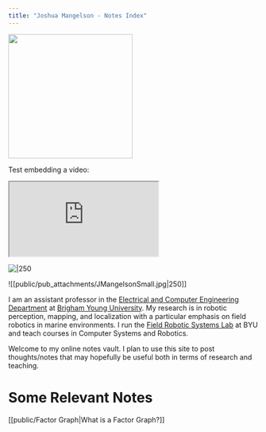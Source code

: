 ```yaml
---
title: "Joshua Mangelson - Notes Index"
---
```



<img src="https://jmangelson.github.io/quartz/public/pub_attachments/JMangelsonSmall.jpg" 
     width="250" />

Test embedding a video:

<iframe src="https://www.youtube.com/embed/NnTvZWp5Q7o"></iframe>



![|250](https://jmangelson.github.io/quartz/public/pub_attachments/JMangelsonSmall.jpg)


![[public/pub_attachments/JMangelsonSmall.jpg|250]]

I am an assistant professor in the [Electrical and Computer Engineering Department](https://ece.byu.edu/) at [Brigham Young University](https://www.byu.edu/). My research is in robotic perception, mapping, and localization with a particular emphasis on field robotics in marine environments.  I run the [Field Robotic Systems Lab](https://frostlab.byu.edu/) at BYU and teach courses in Computer Systems and Robotics.

Welcome to my online notes vault. I plan to use this site to post thoughts/notes that may hopefully be useful both in terms of research and teaching. 

# Some Relevant Notes
[[public/Factor Graph|What is a Factor Graph?]]

